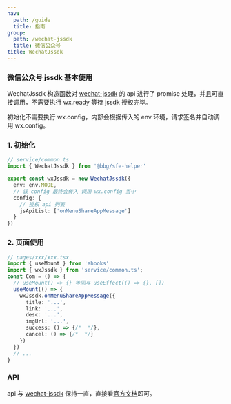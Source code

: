 ```yaml
---
nav:
  path: /guide
  title: 指南
group:
  path: /wechat-jssdk
  title: 微信公众号
title: WechatJssdk
---
```


### 微信公众号 jssdk 基本使用

WechatJssdk 构造函数对 [wechat-jssdk](https://developers.weixin.qq.com/doc/offiaccount/OA_Web_Apps/JS-SDK.html) 的 api 进行了 promise 处理，并且可直接调用，不需要执行 wx.ready 等待 jssdk 授权完毕。

初始化不需要执行 wx.config，内部会根据传入的 env 环境，请求签名并自动调用 wx.config。

### 1. 初始化
```ts
// service/common.ts
import { WechatJssdk } from '@bbg/sfe-helper'

export const wxJssdk = new WechatJssdk({
  env: env.MODE,
  // 该 config 最终会传入 调用 wx.config 当中
  config: {
    // 授权 api 列表
    jsApiList: ['onMenuShareAppMessage']
  }
})
```

### 2. 页面使用

```ts
// pages/xxx/xxx.tsx
import { useMount } from 'ahooks'
import { wxJssdk } from 'service/common.ts';
const Com = () => {
  // useMount() => {} 等同与 useEffect(() => {}, [])
  useMount(() => {
    wxJssdk.onMenuShareAppMessage({
      title: '...',
      link: '...',
      desc: '...',
      imgUrl: '...',
      success: () => {/*  */},
      cancel: () => {/*  */}
    })
  })
  // ...
}
```

### API 

api 与 [wechat-jssdk](https://developers.weixin.qq.com/doc/offiaccount/OA_Web_Apps/JS-SDK.html) 保持一直，直接看[官方文档](https://developers.weixin.qq.com/doc/offiaccount/OA_Web_Apps/JS-SDK.html)即可。